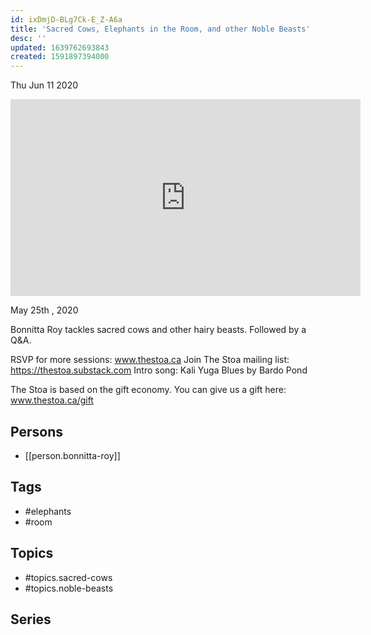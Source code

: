 ```yaml
---
id: ixDmjD-BLg7Ck-E_Z-A6a
title: 'Sacred Cows, Elephants in the Room, and other Noble Beasts'
desc: ''
updated: 1639762693843
created: 1591897394000
---
```





Thu Jun 11 2020

<iframe width="560" height="315" src="https://www.youtube.com/embed/cGjiyMhzvUA" title="Sacred Cows, Elephants in the Room, and other Noble Beasts w/ Bonnitta Roy (May 25th , 2020)" frameborder="0" allow="accelerometer; autoplay; clipboard-write; encrypted-media; gyroscope; picture-in-picture" allowfullscreen ></iframe>

May 25th , 2020

Bonnitta Roy tackles sacred cows and other hairy beasts. Followed by a Q&A.


RSVP for more sessions: www.thestoa.ca
Join The Stoa mailing list: https://thestoa.substack.com
Intro song: Kali Yuga Blues by Bardo Pond

The Stoa is based on the gift economy. You can give us a gift here: www.thestoa.ca/gift

## Persons

- [[person.bonnitta-roy]]

## Tags

- #elephants
- #room

## Topics

- #topics.sacred-cows
- #topics.noble-beasts

## Series



